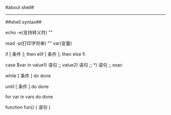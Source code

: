#about shell#
***

##shell syntax##

echo -e(支持转义符) ""

read -p(打印字符串) "" var(变量)

if [ 条件 ]; then
elif [ 条件 ]; then
else
fi

case $var in
        value1)
                语句
                ;;
        value2)
                语句
                ;;
        *)
                语句
                ;;
esac

while [ 条件 ]
do
done

until [ 条件 ]
do
done

for var in vars
do
done

function fun() {
        语句
}